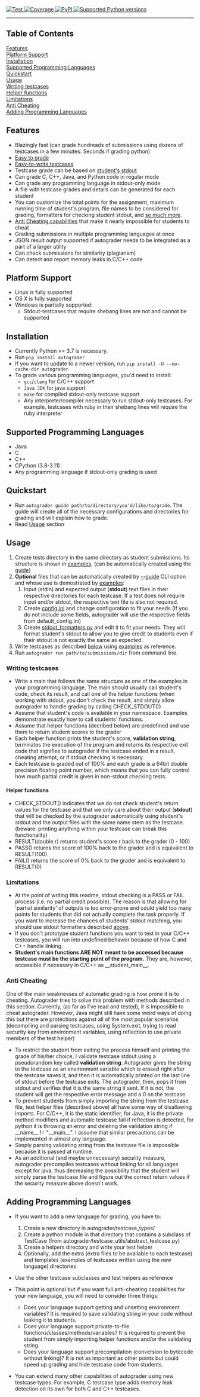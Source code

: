 <a href="https://github.com/zmievsa/autograder/actions?query=workflow%3ATests+event%3Apush+branch%3Amain" target="_blank">
    <img src="https://github.com/zmievsa/autograder/actions/workflows/test.yaml/badge.svg?branch=main&event=push" alt="Test">
</a>
<a href="https://codecov.io/gh/zmievsa/autograder" target="_blank">
    <img src="https://img.shields.io/codecov/c/github/zmievsa/autograder?color=%2334D058" alt="Coverage">
</a>
<a href="https://pypi.org/project/autograder/" target="_blank">
    <img alt="PyPI" src="https://img.shields.io/pypi/v/autograder?color=%2334D058&label=pypi%20package" alt="Package version">
</a>
<a href="https://pypi.org/project/autograder/" target="_blank">
    <img src="https://img.shields.io/pypi/pyversions/autograder?color=%2334D058" alt="Supported Python versions">
</a>

---

## Table of Contents  

[Features](#features)  
[Platform Support](#platform-support)  
[Installation](#installation)  
[Supported Programming Languages](#supported-programming-languages)  
[Quickstart](#quickstart)  
[Usage](#usage)  
[Writing testcases](#writing-testcases)  
[Helper functions](#helper-functions)  
[Limitations](#limitations)  
[Anti Cheating](#anti-cheating)  
[Adding Programming Languages](#adding-programming-languages)  

## Features

* Blazingly fast (can grade hundreads of submissions using dozens of testcases in a few minutes. Seconds if grading python)
* [Easy to grade](#usage)
* [Easy-to-write testcases](#writing-testcases)  
* Testcase grade can be based on [student's stdout](#helper-functions)
* Can grade C, C++, Java, and Python code in regular mode
* Can grade any programming language in stdout-only mode
* A file with testcase grades and details can be generated for each student
* You can customize the total points for the assignment, maximum running time of student's program, file names to be considered for grading, formatters for checking student stdout, and [so much more](https://github.com/zmievsa/autograder/blob/master/autograder/default_config.toml).
* [Anti Cheating capabilities](#anti-cheating) that make it nearly impossible for students to cheat
* Grading submissions in multiple programming languages at once
* JSON result output supported if autograder needs to be integrated as a part of a larger utility
* Can check submissions for similarity (plagiarism)
* Can detect and report memory leaks in C/C++ code

## Platform Support

* Linux is fully supported
* OS X is fully supported
* Windows is partially supported:
  * Stdout-testcases that require shebang lines are not and cannot be supported

## Installation

* Currently Python >= 3.7 is necessary.
* Run `pip install autograder`
* If you want to update to a newer version, run `pip install -U --no-cache-dir autograder`
* To grade various programming languages, you'd need to install:
  * `gcc`/`clang` for C/C++ support
  * `Java JDK` for java support
  * `make` for compiled stdout-only testcase support
  * Any interpreter/compiler necessary to run stdout-only testcases. For example, testcases with ruby in their shebang lines will require the ruby interpreter

## Supported Programming Languages

* Java
* C
* C++
* CPython (3.8-3.11)
* Any programming language if stdout-only grading is used

## Quickstart

* Run `autograder guide path/to/directory/you'd/like/to/grade`. The guide will create all of the necessary configurations and directories for grading and will explain how to grade.
* Read [Usage](#usage) section

## Usage

1) Create tests directory in the same directory as student submissions. Its structure is shown in [examples](https://github.com/zmievsa/autograder/tree/master/examples). (can be automatically created using the [guide](#quickstart))
1) **Optional** files that can be automatically created by [--guide](#quickstart) CLI option and whose use is demostrated by [examples](https://github.com/zmievsa/autograder/tree/master/examples):
    1) Input (stdin) and expected output (**stdout**) text files in their respective directories for each testcase. If a test does not require input and/or stdout, the respective text file is also not required.
    1) Create [config.ini](https://github.com/zmievsa/autograder/blob/master/autograder/default_config.toml) and change configuration to fit your needs (If you do not include some fields, autograder will use the respective fields from default_config.ini)
    1) Create [stdout_formatters.py](https://github.com/zmievsa/autograder/blob/master/autograder/default_stdout_formatters.py) and edit it to fit your needs. They will format student's stdout to allow you to give credit to students even if their stdout is not exactly the same as expected.
1) Write testcases as described [below](#writing-testcases) using [examples](https://github.com/zmievsa/autograder/tree/master/examples) as reference.
1) Run `autograder run path/to/submissions/dir` from command line.

### Writing testcases

* Write a main that follows the same structure as one of the examples in your programming language. The main should usually call student's code, check its result, and call one of the helper functions (when working with stdout, you don't check the result, and simply allow autograder to handle grading by calling CHECK_STDOUT())
* Assume that student's code is available in your namespace. Examples demonstrate exactly how to call students' functions.
* Assume that helper functions (decribed below) are predefined and use them to return student scores to the grader
* Each helper function prints the student's score, **validation string**, terminates the execution of the program and returns its respective exit code that signifies to autograder if the testcase ended in a result, cheating attempt, or if stdout checking is necessary.
* Each testcase is graded out of 100% and each grade is a 64bit double precision floating point number, which means that you can fully control how much partial credit is given in non-stdout checking tests.

#### Helper functions

* CHECK_STDOUT() indicates that we do not check student's return values for the testcase and that we only care about their output (**stdout**) that will be checked by the autograder automatically using student's stdout and the output files with the same name stem as the testcase. (beware: printing anything within your testcase can break this functionality)
* RESULT(double r) returns student's score r back to the grader (0 - 100)
* PASS() returns the score of 100% back to the grader and is equivalent to RESULT(100)
* FAIL() returns the score of 0% back to the grader and is equivalent to RESULT(0)

### Limitations

* At the point of writing this readme, stdout checking is a PASS or FAIL process (i.e. no partial credit possible). The reason is that allowing for 'partial similarity' of outputs is too error-prone and could yield too many points for students that did not actually complete the task properly. If you want to increase the chances of students' stdout matching, you should use stdout formatters described [above](#usage).
* If you don't prototype student functions you want to test in your C/C++ testcases, you will run into undefined behavior because of how C and C++ handle linking.
* **Student's main functions ARE NOT meant to be accessed because testcase must be the starting point of the program.** They are, however, accessible if necessary in C/C++ as \_\_student_main\_\_.

### Anti Cheating

One of the main weaknesses of automatic grading is how prone it is to cheating. Autograder tries to solve this problem with methods described in this section. Currently, (as far as I've read and tested), it is impossible to cheat autograder. However, Java might still have some weird ways of doing this but there are protections against all of the most popular scenarios (decompiling and parsing testcases, using System.exit, trying to read security key from environment variables, using reflection to use private members of the test helper)

* To restrict the student from exiting the process himself and printing the grade of his/her choice, I validate testcase stdout using a pseudorandom key called **validation string**. Autograder gives the string to the testcase as an environment variable which is erased right after the testcase saves it, and then it is automatically printed on the last line of stdout before the testcase exits. The autograder, then, pops it from stdout and verifies that it is the same string it sent. If it is not, the student will get the respective error message and a 0 on the testcase.
* To prevent students from simply importing the string from the testcase file, test helper files (described above) all have some way of disallowing imports. For C/C++, it is the static identifier, for Java, it is the private method modifiers and automatic testcase fail if reflection is detected, for python it is throwing an error and deleting the validation string if \_\_name\_\_ != "\_\_main\_\_". I assume that similar precautions can be implemented in almost any language.
* Simply parsing validating string from the testcase file is impossible because it is passed at runtime.
* As an additional (and maybe unnecessary) security measure, autograder precompiles testcases without linking for all languages except for java, thus decreasing the possibility that the student will simply parse the testcase file and figure out the correct return values if the security measure above doesn't work.

## Adding Programming Languages

* If you want to add a new language for grading, you have to:
  1. Create a new directory in autograder/testcase_types/
  2. Create a python module in that directory that contains a subclass of TestCase (from autograder/testcase_utils/abstract_testcase.py)
  3. Create a helpers directory and write your test helper
  4. Optionally, add the extra (extra files to be available to each testcase) and templates (examples of testcases written using the new language) directories
* Use the other testcase subclasses and test helpers as reference
* This point is optional but if you want full anti-cheating capabilities for your new language, you will need to consider three things:

  * Does your language support getting and unsetting environment variables? It is required to save validating string in your code without leaking it to students.
  * Does your language support private-to-file functions/classes/methods/variables? It is required to prevent the student from simply importing helper functions and/or the validating string.
  * Does your language support precompilation (conversion to bytecode without linking)? It is not as important as other points but could speed up grading and hide testcase code from students.
* You can extend many other capabilities of autograder using new testcase types. For example, C testcase type adds memory leak detection on its own for both C and C++ testcases.

